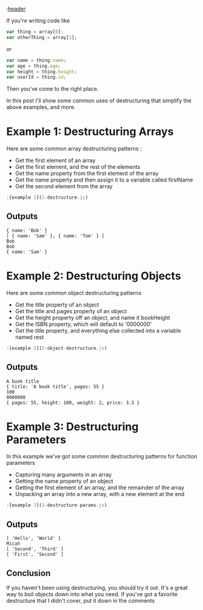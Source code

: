:[header](header.md)

If you're writing code like

```javascript
var thing = array[0];
var otherThing = array[1];
```
*or*
```javascript
var name = thing.name;
var age = thing.age;
var height = thing.height;
var userId = thing.id;
```
Then you've come to the right place. 

In this post I'll show some common uses of destructuring that simplify the above examples, and more.


# Example 1: Destructuring Arrays

Here are some common array destructuring patterns :


* Get the first element of an array
* Get the first element, and the rest of the elements
* Get the name property from the first element of the array
* Get the name property and then assign it to a variable called firstName
* Get the second element from the array


```javascript
:[example 1](1-destructure.js)
```


## Outputs
```
{ name: 'Bob' }
[ { name: 'Sam' }, { name: 'Tom' } ]
Bob
Bob
{ name: 'Sam' }
```
# Example 2: Destructuring Objects
Here are some common object destructuring patterns
* Get the title property of an object
* Get the title and pages property of an object
* Get the height property off an object, and name it bookHeight
* Get the ISBN property, which will default to '0000000'
* Get the title property, and everything else collected into a variable named rest

```javascript 
:[example 2](2-object-destructure.js)
```

## Outputs
```
A book title
{ title: 'A book title', pages: 55 }
100
0000000
{ pages: 55, height: 100, weight: 2, price: 3.5 }
```

# Example 3: Destructuring Parameters
In this example we've got some common destructuring patterns for function parameters
* Capturing many arguments in an array
* Getting the name property of an object
* Getting the first element of an array, and the remainder of the array
* Unpacking an array into a new array, with a new element at the end

```javascript
:[example 3](3-destructure-params.js)
```

## Outputs
```
[ 'Hello', 'World' ]
Micah
[ 'Second', 'Third' ]
[ 'First', 'Second' ]
```

## Conclusion
If you haven't been using destructuring, you should try it out. It's a great way to boil objects down into what you need. If you've got a favorite destructure that I didn't cover, put it down in the comments
